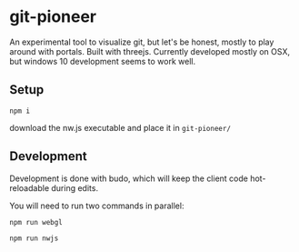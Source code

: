 # git-pioneer
An experimental tool to visualize git, but let's be honest, mostly to play around with portals. Built with threejs.
Currently developed mostly on OSX, but windows 10 development seems to work well.

## Setup
`npm i`

download the nw.js executable and place it in `git-pioneer/`

## Development
Development is done with budo, which will keep the client code hot-reloadable during edits.

You will need to run two commands in parallel:

`npm run webgl`

`npm run nwjs`
